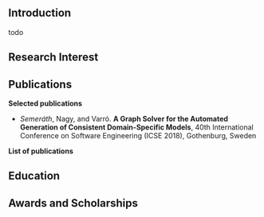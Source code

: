 ## Introduction

todo

## Research Interest

## Publications

**Selected publications**

* *Semeráth*, Nagy, and Varró. **A Graph Solver for the Automated Generation of Consistent Domain-Specific Models**, 40th International Conference on Software Engineering (ICSE 2018), Gothenburg, Sweden

**List of publications**

## Education

## Awards and Scholarships
